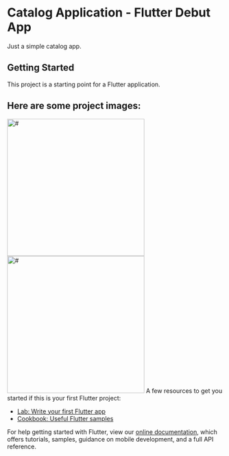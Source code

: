 # Catalog Application - Flutter Debut App

Just a simple catalog app.

## Getting Started

This project is a starting point for a Flutter application.

## Here are some project images:
<img src="https://user-images.githubusercontent.com/74310120/153743504-b9a9c991-72d1-40c8-acd9-de34f56bb513.jpg" alt="#" width="320">
<img src ="https://user-images.githubusercontent.com/74310120/153743500-2161f144-4dbf-4fba-9b27-51a33e27cd07.jpg" alt ="#" width="320">
A few resources to get you started if this is your first Flutter project:

- [Lab: Write your first Flutter app](https://flutter.dev/docs/get-started/codelab)
- [Cookbook: Useful Flutter samples](https://flutter.dev/docs/cookbook)

For help getting started with Flutter, view our
[online documentation](https://flutter.dev/docs), which offers tutorials,
samples, guidance on mobile development, and a full API reference.
